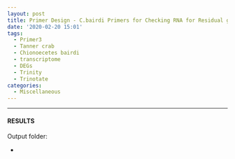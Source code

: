 ```yaml
---
layout: post
title: Primer Design - C.bairdi Primers for Checking RNA for Residual gDNA
date: '2020-02-20 15:01'
tags: 
  - Primer3
  - Tanner crab
  - Chionoecetes bairdi
  - transcriptome
  - DEGs
  - Trinity
  - Trinotate
categories: 
  - Miscellaneous
---
```




---

#### RESULTS

Output folder:

- []()

